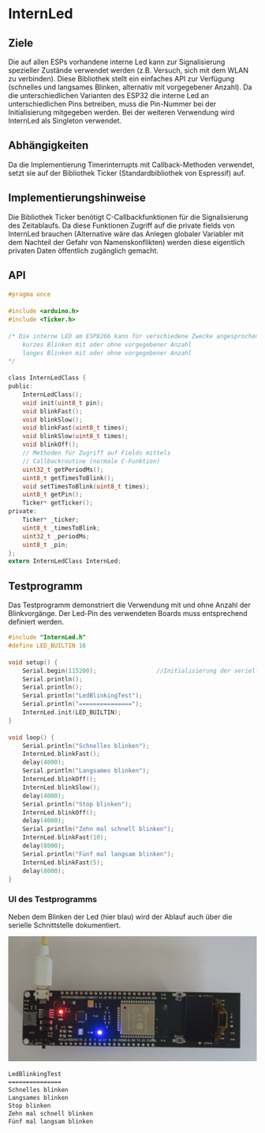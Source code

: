 # InternLed

## Ziele
Die auf allen ESPs vorhandene interne Led kann zur Signalisierung spezieller Zustände verwendet werden (z.B. Versuch, sich mit dem WLAN zu verbinden).
Diese Bibliothek stellt ein einfaches API zur Verfügung (schnelles und langsames Blinken, alternativ mit vorgegebener Anzahl).
Da die unterschiedlichen Varianten des ESP32 die interne Led an unterschiedlichen Pins betreiben, muss die Pin-Nummer bei der Initialisierung mitgegeben werden.
Bei der weiteren Verwendung wird InternLed als Singleton verwendet.

## Abhängigkeiten
Da die Implementierung Timerinterrupts mit Callback-Methoden verwendet, setzt sie auf der Bibliothek Ticker (Standardbibliothek von Espressif) auf.

## Implementierungshinweise
Die Bibliothek Ticker benötigt C-Callbackfunktionen für die Signalisierung des Zeitablaufs. Da diese Funktionen Zugriff auf die private fields
von InternLed brauchen (Alternative wäre das Anlegen globaler Variabler mit dem Nachteil der Gefahr von Namenskonflikten) werden diese eigentlich
privaten Daten öffentlich zugänglich gemacht.

## API

````c
#pragma once

#include <arduino.h>
#include <Ticker.h>

/* Die interne LED am ESP8266 kann für verschiedene Zwecke angesprochen werden
    kurzes Blinken mit oder ohne vorgegebener Anzahl
    langes Blinken mit oder ohne vorgegebener Anzahl
*/

class InternLedClass {
public:
    InternLedClass();
    void init(uint8_t pin);
    void blinkFast();
    void blinkSlow();
    void blinkFast(uint8_t times);
    void blinkSlow(uint8_t times);
    void blinkOff();
    // Methoden für Zugriff auf Fields mittels
    // Callbackroutine (normale C-Funktion)
    uint32_t getPeriodMs();
    uint8_t getTimesToBlink();
    void setTimesToBlink(uint8_t times);
    uint8_t getPin();
    Ticker* getTicker();
private: 
    Ticker* _ticker;
    uint8_t _timesToBlink;
    uint32_t _periodMs;
    uint8_t _pin;
};
extern InternLedClass InternLed;  

````

## Testprogramm
Das Testprogramm demonstriert die Verwendung mit und ohne Anzahl der Blinkvorgänge.
Der Led-Pin des verwendeten Boards muss entsprechend definiert werden.

````c
#include "InternLed.h"
#define LED_BUILTIN 16

void setup() {
    Serial.begin(115200);                 //Initialisierung der seriellen Schnittstelle
	Serial.println();
	Serial.println();
	Serial.println("LedBlinkingTest");
	Serial.println("===============");
	InternLed.init(LED_BUILTIN);
}

void loop() {
	Serial.println("Schnelles blinken");
	InternLed.blinkFast();
	delay(4000);
	Serial.println("Langsames blinken");
	InternLed.blinkOff();
	InternLed.blinkSlow();
	delay(4000);
	Serial.println("Stop blinken");
	InternLed.blinkOff();
	delay(4000);
	Serial.println("Zehn mal schnell blinken");
	InternLed.blinkFast(10);
	delay(8000);
	Serial.println("Fünf mal langsam blinken");
	InternLed.blinkFast(5);
	delay(8000);
}
````


### UI des Testprogramms
Neben dem Blinken der Led (hier blau) wird der Ablauf auch über die serielle Schnittstelle dokumentiert.

![UI](images/internled.png)

````
LedBlinkingTest
===============
Schnelles blinken
Langsames blinken
Stop blinken
Zehn mal schnell blinken
Fünf mal langsam blinken
````
